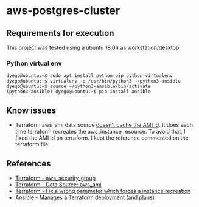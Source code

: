 # aws-postgres-cluster

## Requirements for execution

This project was tested using a ubuntu 18.04 as workstation/desktop

### Python virtual env

```text
dyego@ubuntu:~$ sudo apt install python-pip python-virtualenv
dyego@ubuntu:~$ virtualenv -p /usr/bin/python3 ~/python3-ansible
dyego@ubuntu:~$ source ~/python3-ansible/bin/activate
(python3-ansible) dyego@ubuntu:~$ pip install ansible
```

## Know issues

- Terraform aws_ami data source [doesn't cache the AMI id](https://github.com/hashicorp/terraform/issues/13749). It does each time terraform recreates the aws_instance resource. To avoid that, I fixed the AMI id on terraform. I kept the reference commented on the terraform file.

## References

- [Terraform - aws_security_group](https://www.terraform.io/docs/providers/aws/r/security_group.html)
- [Terraform - Data Source: aws_ami](https://www.terraform.io/docs/providers/aws/d/ami.html)
- [Terraform - Fix a wrong parameter which forces a instance recreation](https://github.com/hashicorp/terraform/issues/13749)
- [Ansible - Manages a Terraform deployment (and plans)](https://docs.ansible.com/ansible/devel/modules/terraform_module.html)